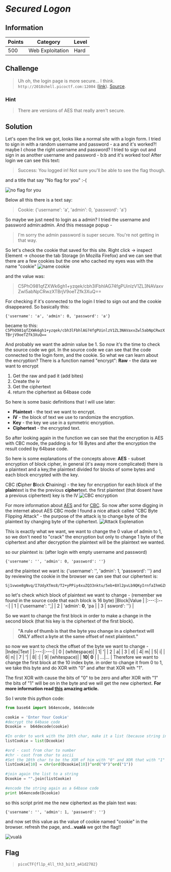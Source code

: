# *Secured Logon*

## Information
| Points |Category  | Level|
|--|--|--|
| 500 | Web Exploitation |Hard |

## Challenge
> Uh oh, the login page is more secure... I think. `http://2018shell.picoctf.com:12004` ([link](http://2018shell.picoctf.com:12004)). [Source](https://2018shell.picoctf.com/static/914c9135423cd92f5fdb3ff2dec437d8/server_noflag.py).
### Hint

> There are versions of AES that really aren't secure.
## Solution

Let's open the link we got, looks like a normal site with a login form.
I tried to sign in with a random username and password - a:a
and it's worked?! maybe I chose the right username and password?
I tried to sign out and sign in as another username and password - b:b
and it's worked too!
After login we can see this text:

> Success: You logged in! Not sure you'll be able to see the flag though.

and a title that say "No flag for you" :-(

![no flag for you](https://i.imgflip.com/2tv5ci.jpg)

Below all this there is a text say:

> Cookie: {'username': 'a', 'admin': 0, 'password': 'a'}

So maybe we just need to login as a admin?
I tried the username and password admin:admin.
And this message popup - 

> I'm sorry the admin password is super secure. You're not getting in that way.


So let's check the cookie that saved for this site.
Right click -> inspect Element -> choose the tab Storage (in Mozilla Firefox)
and we can see that there are a few cookies but the one who cached my eyes was with the name "cookie"
![name cookie](https://i.imgflip.com/2tv5uz.jpg) 

and the value was:

>C5PhO981qfZXWk6gh1+yzqek/cbh3lFbhlAG74fgPUinlzV1ZL3NAVaxvZwl5abNpCRwzXTBrjV9oeTZfk3XuQ==

For checking if it's connected to the login I tried to sign out and the cookie disappeared.
So basically this:

    {'username': 'a', 'admin': 0, 'password': 'a'}
became to this:   
`C5PhO981qfZXWk6gh1+yzqek/cbh3lFbhlAG74fgPUinlzV1ZL3NAVaxvZwl5abNpCRwzXTBrjV9oeTZfk3XuQ==`

And probably we want the admin value be 1.
So now it's the time to check the source code we got.
In the source code we can see that the code connected to the login form, and the cookie.
So what we can learn about the encryption?
There is a function named "encrypt":
**Raw** - the data we want to encrypt
 1. Get the raw and pad it (add bites)
 2. Create the iv
 3. Get the ciphertext
 4.  return the ciphertext as 64base code

So here is some basic definitions that I will use later:

 - **Plaintext** - the text we want to encrypt.
 - **IV** - the block of text we use to randomize  the encryption.
 - **Key** - the key we use in a symmetric encryption.
 - **Ciphertext** - the encrypted text.

So after looking again in the function we can see that the encryption is AES with CBC mode,
the padding is for 16 Bytes and after the encryption the result coded by 64base code.

So here is some explanations of the concepts above:
**AES** - subset encryption of block cipher, in general (it's away more complicated) there is a
plaintext and a key,the plaintext divided for blocks of some bytes and each block encrypted with the key.

CBC  (**C**ipher **B**lock **C**haining) - the key for encryption for each block of the **plain**text is the the previous **cipher**text.
the first plaintext (that dosent have a previous ciphertext) key is the IV
![CBC encryption](https://upload.wikimedia.org/wikipedia/commons/thumb/8/80/CBC_encryption.svg/601px-CBC_encryption.svg.png)

For more information about [AES](https://en.wikipedia.org/wiki/Advanced_Encryption_Standard) and for [CBC](https://en.wikipedia.org/wiki/Block_cipher_mode_of_operation#Cipher_Block_Chaining_%28CBC%29).
So now after some digging in the internet about AES CBC mode I found a nice attack
called "CBC Byte Flipping Attack" - the purpose of the attack is to change byte of the plaintext by changing byte of the ciphertext.
![Attack Explenation](https://mk0resourcesinfm536w.kinstacdn.com/wp-content/uploads/082113_1459_CBCByteFlip3.jpg)

This is exactly what we want, we want to change the 0 value of admin to 1, so we don't need to "crack" the encryption
but only to change 1 byte of the ciphertext and after decryption the plaintext will be the plaintext we wanted.

so our plaintext is: (after login with empty username and password)

    {'username': '', 'admin': 0, 'password': ''}
and the plaintext we want is:
    {'username': '', 'admin': 1, 'password': ''}
and by reviewing the cookie in the browser we can see that our ciphertext is:

    Sj1vwoe8gNvq/I7UdyXTms8/T2+yPPiy4xuZQ33nktu/5eb+8Xl2pvLb9QKyIrnfaIhmGZmW3U5iq5M0LA7Fkg==

so let's check which block of plaintext we want to change - (remember we found in the source code that each block is 16 byte)
|Block|Value  |
|:---:|:---:|
| 1 |   {'username': '',|
| 2 | 'admin': **0**, 'pa |
| 3 | ssword': ''} |

So we want to change the first block in order to
make a change in the second block (that his key is the ciphertext of the first block).

> **"A rule of thumb is that the byte you change in a ciphertext will ONLY affect a byte at the same offset of next plaintext."**

so now we want to check the offset of the byte we want to change -
|Index|Text  |
|:---:|:---:|
| 0 | (whitespace)|
|  1| '|
| 2 |  a|
| 3 |  d|
|  4|  m|
|  5|  i|
|  6|  n|
| 7 |  '|
|  8|  :|
|  9|  (whitespace)|
|  **10**| **0** |
|  ...|...  |
Therefore we want to change the first block at the 10 index byte.
in order to change it from 0 to 1, we take this byte and do XOR with "0"
and after that  XOR with "1".

The first XOR with cause the bits of "0" to be zero and
after XOR with "1" the bits of "1" will be on in the byte and we will get the new ciphertext.
**For more information read [this](https://resources.infosecinstitute.com/cbc-byte-flipping-attack-101-approach/#gref) amazing article.**

So I wrote this python code:
```python
from base64 import b64encode, b64decode
    
cookie = 'Enter Your Cookie'
#decrypt the 64base code
Dcookie =  b64decode(cookie)
    
#In order to work with the 10th char, make it a list (because string in python is immutable)
listCookie = list(Dcookie)
    
#ord - cast from char to number
#chr - cast from char to ascii
#Set the 10th char to be the XOR of him with "0" and XOR that with "1"
listCookie[10] = chr(ord(Dcookie[10])^ord("0")^ord("1"))
    
#join again the list to a string
Dcookie = "".join(listCookie)
    
#encode the string again as a 64base code
print b64encode(Dcookie)
```
so this script print me the new ciphertext as the plain text was:

    {'username': '', 'admin': 1, 'password': ''}
and now set this value as the value of cookie named "cookie" in the browser.
refresh the page, and...**vualá**
we got the flag!!

![vualá](https://i.imgflip.com/2tv5qk.jpg)

## Flag
> ``picoCTF{fl1p_4ll_th3_bit3_a41d2782}``

